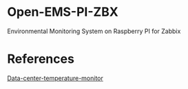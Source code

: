 # Open-EMS-PI-ZBX
Environmental Monitoring System on Raspberry PI for Zabbix



# References
[Data-center-temperature-monitor](https://github.com/hixair/Data-center-temperature-monitor)

